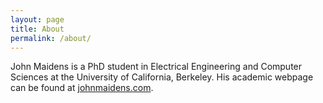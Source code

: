 ```yaml
---
layout: page
title: About
permalink: /about/
---
```


John Maidens is a PhD student in Electrical Engineering and Computer Sciences at the University of California, Berkeley. His academic webpage can be found at [johnmaidens.com](http://johnmaidens.com). 
